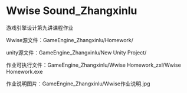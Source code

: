 # Wwise Sound_Zhangxinlu

游戏引擎设计第九讲课程作业

Wwise源文件：GameEngine_Zhangxinlu/Homework/

unity源文件：GameEngine_Zhangxinlu/New Unity Project/


作业可执行文件：GameEngine_Zhangxinlu/Wwise Homework_zxl/Wwise Homework.exe


作业说明图片：GameEngine_Zhangxinlu/Wwise作业说明.jpg
